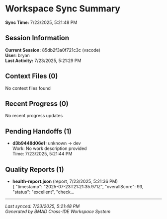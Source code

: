 # Workspace Sync Summary

**Sync Time:** 7/23/2025, 5:21:48 PM

## Session Information
**Current Session:** 85db2f3a0f721c3c (vscode)  
**User:** bryan  
**Last Activity:** 7/23/2025, 5:21:29 PM

## Context Files (0)
No context files found



## Recent Progress (0)
No recent progress updates

## Pending Handoffs (1)
- **d3b9448d06e1:** unknown → dev  
  Work: No work description provided  
  Time: 7/23/2025, 5:21:44 PM

## Quality Reports (1)
- **health-report.json** (report, 7/23/2025, 5:21:36 PM)  
  {
  "timestamp": "2025-07-23T21:21:35.971Z",
  "overallScore": 93,
  "status": "excellent",
  "check...

---
*Last synced: 7/23/2025, 5:21:48 PM*  
*Generated by BMAD Cross-IDE Workspace System*
